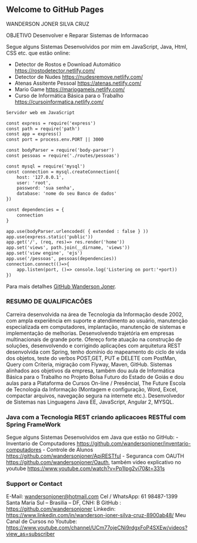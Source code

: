 ## Welcome to GitHub Pages
WANDERSON JONER SILVA CRUZ

OBJETIVO
Desenvolver e Reparar Sistemas de Informacao

Segue alguns Sistemas Desenvolvidos por mim em JavaScript, Java, Html, CSS etc. que estão online:
  
  - Detector de Rostos e Download Automático https://rostodetector.netlify.com/
  - Detector de Nudes https://nudesremove.netlify.com/
  - Atenas Assitente Pessoal https://atenas.netlify.com/
  - Mario Game https://mariogamejs.netlify.com/
  - Curso de Informática Básica para o Trabalho https://cursoinformatica.netlify.com/
  

```markdown
Servidor web em JavaScript

const express = require('express')
const path = require('path')
const app = express()
const port = process.env.PORT || 3000

const bodyParser = require('body-parser')
const pessoas = require('./routes/pessoas')

const mysql = require('mysql')
const connection = mysql.createConnection({
    host: '127.0.0.1',
    user: 'root',
    password: 'sua senha',
    database: 'nome do seu Banco de dados'
})

const dependencies = {
    connection
}

app.use(bodyParser.urlencoded( { extended : false } ))
app.use(express.static('public'))
app.get('/', (req, res)=> res.render('home'))
app.set('views', path.join(__dirname, 'views'))
app.set('view engine', 'ejs')
app.use('/pessoas', pessoas(dependencies))
connection.connect(()=>{
    app.listen(port, ()=> console.log('Listering on port:'+port))
})

```

Para mais detalhes [GitHub Wanderson Joner](https://github.com/wandersonjoner/crudpro).

###  RESUMO DE QUALIFICACÕES
Carreira desenvolvida na área de Tecnologia da Informação desde 2002, com ampla experiência em suporte e atendimento ao usuário, manutenção especializada em computadores, implantação, manutenção de sistemas e implementação de melhorias. Desenvolvendo trajetória em empresas multinacionais de grande porte. Ofereço forte atuação na construção de soluções, desenvolvendo e corrigindo aplicações com arquitetura REST desenvolvida com Spring, tenho domínio do mapeamento do ciclo de vida dos objetos, teste do verbos POST,GET, PUT e DELETE com PostMan, Query com Criteria, migração com Flyway, Maven, GitHub. Sistemas alinhados aos objetivos da empresa, também dou aula de Informática Básica para o Trabalho no Projeto Bolsa Futuro do Estado de Goiás e dou aulas para a Plataforma de Cursos On-line / Presêncial, The Future Escola de Tecnologia da Informação (Montagem e configuração, Word, Excel, compactar arquivos, navegação segura na internete etc.).
Desenvolvedor de Sistemas nas Linguagens Java EE, JavaScript, Angular 2, MYSQL.

### Java com a Tecnologia REST criando aplicacoes RESTful com Spring FrameWork
  Segue alguns Sistemas Desenvolvidos em Java que estão no GitHub:
    - Inventario de Computadores https://github.com/wandersonjoner/inventario-computadores
    - Controle de Alunos https://github.com/wandersonjoner/ApiRESTful
    - Seguranca com OAUTH https://github.com/wandersonjoner/Oauth, também video explicativo no youtube https://www.youtube.com/watch?v=Pp1Ipg2vi70&t=331s

### Support or Contact
E-Mail: wandersonjoner@hotmail.com
Cel / WhatsApp: 61 98487-1399
Santa Maria Sul – Brasilia – DF, CNH: B
GitHub : https://github.com/wandersonjoner
Linkedin: https://www.linkedin.com/in/wanderson-joner-silva-cruz-8900ab48/
Meu Canal de Cursos no Youtube: https://www.youtube.com/channel/UCm77ojeCNi9rdgxFoP4SXEw/videos?view_as=subscriber
